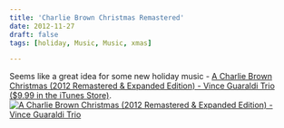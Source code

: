 ```yaml
---
title: 'Charlie Brown Christmas Remastered'
date: 2012-11-27
draft: false
tags: [holiday, Music, Music, xmas]

---
```


Seems like a great idea for some new holiday music - [A Charlie Brown Christmas (2012 Remastered & Expanded Edition) - Vince Guaraldi Trio ($9.99 in the iTunes Store)](http://target.georiot.com/Proxy.ashx?grid=9646&id=6PFrOqNV4B8&offerid=162397&type=3&subid=0&tmpid=3664&RD_PARM1=https%253A%252F%252Fitunes.apple.com%252Fca%252Falbum%252Fcharlie-brown-christmas-2012%252Fid565257786%253Fuo%253D4%2526partnerId%253D30). [![A Charlie Brown Christmas (2012 Remastered & Expanded Edition) - Vince Guaraldi Trio](http://r.mzstatic.com/images/web/linkmaker/badge_itunes-lrg.gif)](http://target.georiot.com/Proxy.ashx?grid=9646&id=6PFrOqNV4B8&offerid=162397&type=3&subid=0&tmpid=3664&RD_PARM1=https%253A%252F%252Fitunes.apple.com%252Fca%252Falbum%252Fcharlie-brown-christmas-2012%252Fid565257786%253Fuo%253D4%2526partnerId%253D30)